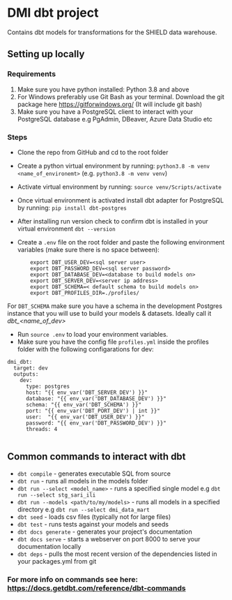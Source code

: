 # DMI dbt project
Contains dbt models for transformations for the SHIELD data warehouse.

## Setting up locally
### Requirements 
1. Make sure you have python installed: Python 3.8 and above
2. For Windows preferably use Git Bash as your terminal. Download the git package here https://gitforwindows.org/ (It will include git bash)
3. Make sure you have a PostgreSQL client to interact with your PostgreSQL database e.g PgAdmin, DBeaver, Azure Data Studio etc

### Steps
- Clone the repo from GitHub and cd to the root folder
- Create a python virtual environment by running: `python3.8 -m venv <name_of_environemt>` (e.g. `python3.8 -m venv venv`)
- Activate virtual environment by running: `source venv/Scripts/activate`
- Once virtual environment is activated install dbt adapter for PostgreSQL by running:
     `pip install dbt-postgres`
- After installing run version check to confirm dbt is installed in your virtual environment
    `dbt --version`
- Create a `.env` file on the root folder and paste the following environment variables (make sure there is no space between):

    ```
        export DBT_USER_DEV=<sql server user>
        export DBT_PASSWORD_DEV=<sql server password>
        export DBT_DATABASE_DEV=<database to build models on>
        export DBT_SERVER_DEV=<server ip address>
        export DBT_SCHEMA=< default schema to build models on>
        export DBT_PROFILES_DIR=./profiles/
    ```

For `DBT_SCHEMA` make sure you have a schema in the development Postgres instance that you will use to build your models & datasets. Ideally call it *dbt_<name_of_dev>*
- Run `source .env` to load your environment variables.
- Make sure you have the config file `profiles.yml` inside the profiles folder with the following configarations for dev:
    
```
dmi_dbt:
  target: dev
  outputs:
    dev:
      type: postgres
      host: "{{ env_var('DBT_SERVER_DEV') }}"
      database: "{{ env_var('DBT_DATABASE_DEV') }}"
      schema: "{{ env_var('DBT_SCHEMA') }}"
      port: "{{ env_var('DBT_PORT_DEV') | int }}"
      user:  "{{ env_var('DBT_USER_DEV') }}"
      password: "{{ env_var('DBT_PASSWORD_DEV') }}"
      threads: 4
      
 ```

## Common commands to interact with dbt
    
- `dbt compile` - generates executable SQL from source
- `dbt run` - runs all models in the models folder
- `dbt run --select <model_name>` - runs a specified single model e.g `dbt run --select stg_sari_ili`
- `dbt run --models <path/to/my/models>` - runs all models in a specified directory e.g `dbt run --select dmi_data_mart`
- `dbt seed` - loads csv files (typically not for large files)
- `dbt test` - runs tests against your models and seeds
- `dbt docs generate` - generates your project's documentation
- `dbt docs serve` - starts a webserver on port 8000 to serve your documentation locally
- `dbt deps` -  pulls the most recent version of the dependencies listed in your packages.yml from git
### For more info on commands see here: https://docs.getdbt.com/reference/dbt-commands



